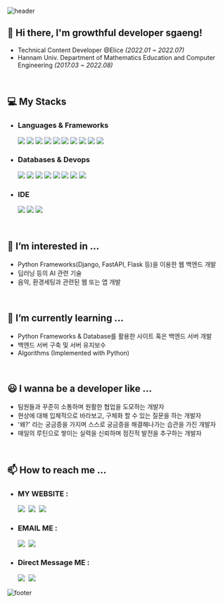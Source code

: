 ![header](https://capsule-render.vercel.app/api?type=waving&color=gradient&height=300&section=header&text=SeokYoung%20Kang&fontSize=90&animation=fadeIn)

<!-- ![My trophy](https://github-profile-trophy.vercel.app/?username=mathtkang&title=MultipleLang,Followers,Repositories,Commits,Issues,PullRequest&theme=onedark&no-frame=true) -->


<!-- <a href="https://github.com/anuraghazra/github-readme-stats"><img src="https://github-readme-stats-git-masterrstaa-rickstaa.vercel.app/api?username=mathtkang&count_private=true&theme=onedark" /></a> -->

<!-- ![Most Used Language](https://github-readme-stats-git-masterrstaa-rickstaa.vercel.app/api/top-langs/?username=mathtkang&hide=css,html&langs_count=4&theme=onedark) -->


## <b>👋 Hi there, I'm growthful developer sgaeng!</b>

- Technical Content Developer @Elice <em>(2022.01 ~ 2022.07)</em>
- Hannam Univ. Department of Mathematics Education and Computer Engineering <em>(2017.03 ~ 2022.08)</em>

<br>

## 💻 My Stacks

- ### Languages & Frameworks
    <div>
    <img src="https://img.shields.io/badge/Python-3776AB?style=flat&logo=Python&logoColor=white"/>
    <img src="https://img.shields.io/badge/C-A8B9CC?style=flat&logo=C&logoColor=white"/>
    <!-- <img src="https://img.shields.io/badge/C%2B%2B-00599C?style=flat-sqaure&logo=c%2B%2B&logoColor=white"/> -->
    <!-- <img src="https://img.shields.io/badge/Java-F7DF1E?style=flat&logo=Java&logoColor=black"/> -->
    <img src="https://img.shields.io/badge/R-276DC3?style=flat&logo=r&logoColor=white"/>
    <img src="https://img.shields.io/badge/FastAPI-109989?style=flat&logo=FastAPI&logoColor=white"/>
    <img src="https://img.shields.io/badge/Flask-000000?style=flat&logo=Flask&logoColor=white"/>
    <img src="https://img.shields.io/badge/Django-092E20?style=flat&logo=Django&logoColor=green"/>
    <!-- <img src="https://img.shields.io/badge/firebase-ffca28?style=flat&logo=firebase&logoColor=black"/> -->
    <!-- <img src="https://img.shields.io/badge/Junit5-25A162?style=flat&logo=junit5&logoColor=white"/> -->
    <img src="https://img.shields.io/badge/JWT-000000?style=flat&logo=JSON%20web%20tokens&logoColor=white"/>
    <img src="https://img.shields.io/badge/Nginx-009639?style=flat&logo=nginx&logoColor=white"/>
    <img src="https://img.shields.io/badge/Gunicorn-499848?style=flat&logo=Gunicorn&logoColor=white"/>
    <img src="	https://img.shields.io/badge/Postman-FF6C37?style=flat&logo=Postman&logoColor=white"/>
    <!-- <img src="https://img.shields.io/badge/Android%20Studio-FFFFFF?style=flat&logo=Android%20Studio"/> -->
    </div>

- ### Databases & Devops
    <div>
    <img src="https://img.shields.io/badge/PostgreSQL-316192?style=flat&logo=PostgreSQL&logoColor=white"/>
    <img src="https://img.shields.io/badge/Mysql-005C84?style=flat&logo=MySql&logoColor=white"/>
    <img src="https://img.shields.io/badge/SQLite-07405E?style=flat&style=for-the-badge&logo=sqlite&logoColor=white"/>
    <img src="https://img.shields.io/badge/Redis-DC382D?style=flat&logo=Redis&logoColor=white"/>
    <!-- <img src="https://img.shields.io/badge/MongoDB-4EA94B?style=flat&logo=MongoDB&logoColor=white"/> -->
    <!-- <img src="https://img.shields.io/badge/elasticsearch-005571?style=flat&logo=elasticsearch&logoColor=white"/> -->
    <!-- <img src="https://img.shields.io/badge/Jira-0052CC?style=flat&logo=Jira&logoColor=white"/> -->
    <!-- <img src="https://img.shields.io/badge/Jenkins-D24939?style=flat-sqaure&logo=Jenkins&logoColor=white"/> -->
    <img src="https://img.shields.io/badge/Amazon%20S3-FF9900?style=flat&logo=Amazon%20S3&logoColor=white"/>
    <!-- <img src="https://img.shields.io/badge/Amazon%20EC2-FF9900?style=flat&logo=Amazon%20EC2&logoColor=white"/> -->
    <img src="https://img.shields.io/badge/Docker-2496ED?style=flat&logo=Docker&logoColor=white"/>
    <img src="https://img.shields.io/badge/Github-092E20?style=flat&logo=Github&logoColor=white"/>
    <img src="https://img.shields.io/badge/Git-F05032?style=flat&logo=Git&logoColor=white"/>
    </div>

- ### IDE
    <div>
    <img src="https://img.shields.io/badge/Visual_Studio_Code-0078D4?style=flat&logo=visual%20studio%20code&logoColor=white"/>
    <!-- <img src="https://img.shields.io/badge/Eclipse-2C2255?style=flat&logo=eclipse&logoColor=white"/> -->
    <!-- <img src="https://img.shields.io/badge/IntelliJ_IDEA-000000.svg?style=flat&logo=intellij-idea&logoColor=white"/> -->
    <!-- <img src="https://img.shields.io/badge/PyCharm-000000.svg?&style=flat&logo=PyCharm&logoColor=white"/> -->
    <img src="https://img.shields.io/badge/RStudio-75AADB?style=flat-sqaure&logo=RStudio&logoColor=white"/>
    <img src="https://img.shields.io/badge/VIM-%2311AB00.svg?&style=flat&logo=vim&logoColor=white"/>
    <!-- <img src="https://img.shields.io/badge/NeoVim-%2357A143.svg?&style=flat&logo=neovim&logoColor=white"/> -->
    </div>

<br>

## <b>👀 I’m interested in ...</b>

- Python Frameworks(Django, FastAPI, Flask 등)을 이용한 웹 백엔드 개발
- 딥러닝 등의 AI 관련 기술
- 음악, 환경세팅과 관련된 웹 또는 앱 개발

<br>

## <b>🌱 I’m currently learning ...</b>

- Python Frameworks & Database를 활용한 사이트 혹은 백엔드 서버 개발
- 백엔드 서버 구축 및 서버 유지보수
- Algorithms (Implemented with Python)
<!-- - Devops 툴 등을 이용한 CI/CD 및 프로젝트 매니징 -->

<!-- ## 💞️ I’m looking to collaborate on ... 

- 웹 백앤드 및 프론트앤드 개발 능력이 있으신 분
- 컨텐츠 기획에 관심이 있으신 분 -->

<br>

## <b>😃 I wanna be a developer like ...</b>

- 팀원들과 꾸준히 소통하며 원활한 협업을 도모하는 개발자
- 현상에 대해 입체적으로 바라보고, 구체화 할 수 있는 질문을 하는 개발자
- '왜?' 라는 궁금증을 가지며 스스로 궁금증을 해결해나가는 습관을 가진 개발자
- 매일의 루틴으로 쌓이는 실력을 신뢰하며 점진적 발전을 추구하는 개발자

<br>

## <b>📫 How to reach me ...</b>

- ### MY WEBSITE :
    <div>
    <a href="https://github.com/mathtkang"><img src="https://img.shields.io/badge/GitHub-181717?style=flat&logo=GitHub"/></a>&nbsp
    <a href="https://kkangsg.tistory.com"><img src="https://img.shields.io/badge/my tistory-000000?style=flat&logo=About.me&logoColor=white"/></a>&nbsp
    <a href="https://blog.naver.com/sy7434"><img src="https://img.shields.io/badge/my blog-000000?style=flat&logo=About.me&logoColor=white"/></a>&nbsp
    </div>

- ### EMAIL ME :
    <div>
    <a href="mailto:ksge1124@gmail.com"><img src="https://img.shields.io/badge/Gmail-d14836?style=flat&logo=Gmail&logoColor=white&link=ksge1124@gmail.com"/></a>&nbsp
    <a href="mailto:sy7434@naver.com"><img src="https://img.shields.io/badge/Naver-2DB400?style=flat&logo=Naver&logoColor=white&link=sy7434@naver.com"/></a>&nbsp
    </div>

- ### Direct Message ME :
    <div>
    <a href="https://www.instagram.com/sgaeng.kang/?hl=ko"><img src="https://img.shields.io/badge/Instagram-E4405F?style=flat&logo=Instagram&logoColor=white&link=https://www.instagram.com/j_hyeok__lee/?hl=ko"/></a>&nbsp
    <a href="https://www.linkedin.com/in/seokyoung-kang-95abb41b6"><img src="https://img.shields.io/badge/LinkedIn-0077B5?style=flat&logo=linkedin&logoColor=white"/></a>&nbsp
    </div>

<!-- [![Hits](https://hits.seeyoufarm.com/api/count/incr/badge.svg?url=https%3A%2F%2Fgithub.com%2Fmathtkang%2Fhit-counter&count_bg=%2379C83D&title_bg=%23555555&icon=&icon_color=%23E7E7E7&title=hits&edge_flat=false)](https://hits.seeyoufarm.com) -->

![footer](https://capsule-render.vercel.app/api?section=footer&type=waving&color=gradient)


<!-- -
You found a secret! mathtkang/mathtkang is a ✨ special ✨ repository because its `README.md` (this file) appears on your GitHub profile.
You can click the Preview link to take a look at your changes.
- -->
